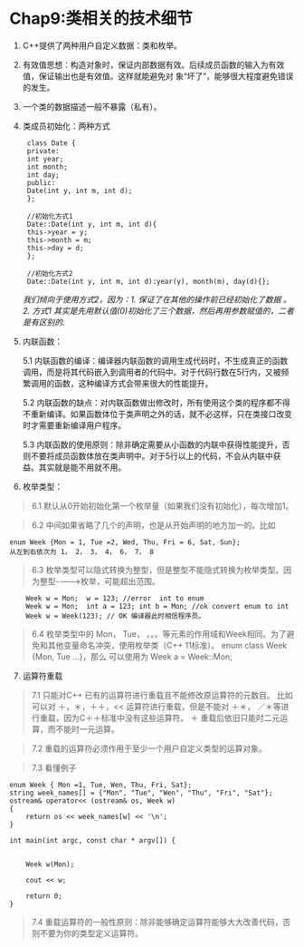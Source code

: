 # Chap9:类相关的技术细节 #
1. C++提供了两种用户自定义数据：类和枚举。
2. 有效值思想：构造对象时，保证内部数据有效。后续成员函数的输入为有效值，保证输出也是有效值。这样就能避免对	象“坏了”，能够很大程度避免错误的发生。
3. 一个类的数据描述一般不暴露（私有）。
4. 类成员初始化：两种方式

    	class Date {
    	private:
    	int year;
    	int month;
    	int day;
    	public:
    	Date(int y, int m, int d);
    	};
    
    	//初始化方式1
    	Date::Date(int y, int m, int d){
    	this->year = y;
    	this->month = m;
    	this->day = d;
    	};
    
    	//初始化方式2
    	Date::Date(int y, int m, int d):year(y), month(m), day(d){};

	_我们倾向于使用方式2，因为：1. 保证了在其他的操作前已经初始化了数据 。2. 方式1 其实是先用默认值(0)初始化了三个数据，然后再用参数赋值的，二者是有区别的._


5. 内联函数：

    5.1 内联函数的编译：编译器内联函数的调用生成代码时，不生成真正的函数调用，而是将其代码嵌入到调用者的代码中。对于代码行数在5行内，又被频繁调用的函数，这种编译方式会带来很大的性能提升。
    
	5.2 内联函数的缺点：对内联函数做出修改时，所有使用这个类的程序都不得不重新编译。如果函数体位于类声明之外的话，就不必这样，只在类接口改变时才需要重新编译用户程序。
	
	5.3 内联函数的使用原则：除非确定需要从小函数的内联中获得性能提升，否则不要将成员函数体放在类声明中。对于5行以上的代码，不会从内联中获益。其实就是能不用就不用。

6. 枚举类型：
	
	
> 6.1 默认从0开始初始化第一个枚举量（如果我们没有初始化），每次增加1。

> 6.2 中间如果省略了几个的声明，也是从开始声明的地方加一的。比如

	enum Week {Mon = 1, Tue =2, Wed, Thu, Fri = 6, Sat, Sun};
	从左到右依次为 1， 2， 3， 4， 6， 7， 8
> 6.3 枚举类型可以隐式转换为整型，但是整型不能隐式转换为枚举类型。因为整型---->枚举，可能超出范围。

	    Week w = Mon;  w = 123; //error  int to enum
    	Week w = Mon;  int a = 123; int b = Mon; //ok convert enum to int
    	Week w = Week(123); // OK 编译器此时相信程序员。

> 6.4 枚举类型中的 Mon， Tue， 。。。等元素的作用域和Week相同。为了避免和其他变量命名冲突，使用枚举类（C++ 11标准）。 enum class Week {Mon, Tue ...}，那么 可以使用为
Week a = Week::Mon;

7. 运算符重载

> 7.1 只能对C++ 已有的运算符进行重载且不能修改原运算符的元数目。
	比如可以对 ＋，＊，＋＋，<< 运算符进行重载，但是不能对 ＋＊， ／＊等进行重载，因为C＋＋标准中没有这些运算符。
	＋ 重载后依旧只能时二元运算，而不能时一元运算。

> 7.2 重载的运算符必须作用于至少一个用户自定义类型的运算对象。

> 7.3 看懂例子


```
enum Week { Mon =1, Tue, Wen, Thu, Fri, Sat};
string week_names[] = {"Mon", "Tue", "Wen", "Thu", "Fri", "Sat"};
ostream& operator<< (ostream& os, Week w)
{
    return os << week_names[w] << '\n';
}

int main(int argc, const char * argv[]) {
   

    Week w(Mon);
    
    cout << w;
    
    return 0;
}
```

> 7.4 重载运算符的一般性原则：除非能够确定运算符能够大大改善代码，否则不要为你的类型定义运算符。


